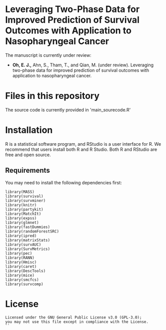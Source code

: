 # Leveraging Two-Phase Data for Improved Prediction of Survival Outcomes with Application to Nasopharyngeal Cancer
The manuscript is currently under review:
* __Oh, E. J.,__ Ahn, S., Tham, T., and Qian, M. (under review). Leveraging two-phase data for improved prediction of survival outcomes with application to nasopharyngeal cancer.

# Files in this repository
The source code is currently provided in 'main_sourecode.R'

# Installation
R is a statistical software program, and RStudio is a user interface for R. We recommend that users install both R and R Studio. Both R and RStudio are free and open source.

## Requirements
You may need to install the following dependencies first:
```{r}
library(MASS)
library(survival)
library(survminer)
library(knitr)
library(partykit)
library(MatchIt)
library(expss)
library(glmnet)
library(fastDummies)
library(randomForestSRC)
library(ipred)
library(matrixStats)
library(survAUC)
library(SurvMetrics)
library(pec)
library(RANN)
library(Hmisc)
library(caret)
library(DescTools)
library(mice)
library(smcfcs)
library(survcomp)
```

# License
```{r}
Licensed under the GNU General Public License v3.0 (GPL-3.0);
you may not use this file except in compliance with the License.
``
